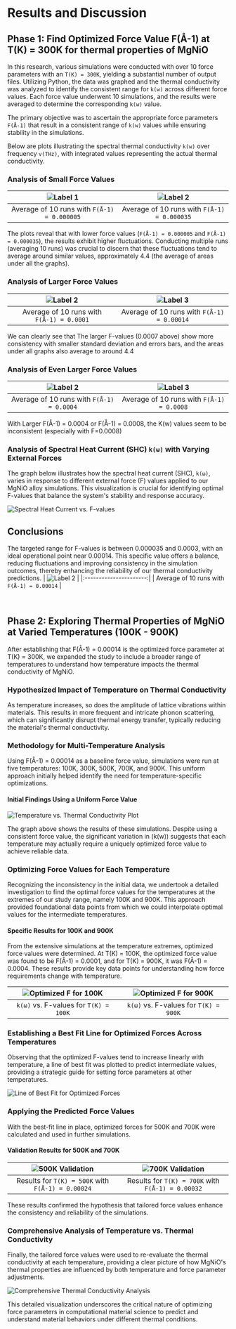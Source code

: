 # Results and Discussion 

## Phase 1: Find Optimized Force Value F(Å-1) at T(K) = 300K for thermal properties of MgNiO

In this research, various simulations were conducted with over 10 force parameters with an `T(K) = 300K`, yielding a substantial number of output files. Utilizing Python, the data was graphed and the thermal conductivity was analyzed to identify the consistent range for `k(w)` across different force values. Each force value underwent 10 simulations, and the results were averaged to determine the corresponding `k(w)` value.

The primary objective was to ascertain the appropriate force parameters `F(Å-1)` that result in a consistent range of `k(w)` values while ensuring stability in the simulations.

Below are plots illustrating the spectral thermal conductivity `k(w)` over frequency `v(THz)`, with integrated values representing the actual thermal conductivity.

### Analysis of Small Force Values
| ![Label 1](https://github.com/huy310304/GPUMD-UVA/assets/114793725/49d000fc-5774-4be0-9951-14415618c36d) | ![Label 2](https://github.com/huy310304/GPUMD-UVA/assets/114793725/3e7edfb0-705c-4e93-9ac3-7d393cd84231) | 
|:----------------------:|:----------------------:|
| Average of 10 runs with `F(Å-1) = 0.000005`             | Average of 10 runs with `F(Å-1) = 0.000035`            |

The plots reveal that with lower force values (`F(Å-1) = 0.000005` and `F(Å-1) = 0.000035`), the results exhibit higher fluctuations. Conducting multiple runs (averaging 10 runs) was crucial to discern that these fluctuations tend to average around similar values, approximately 4.4 (the average of areas under all the graphs).

### Analysis of Larger Force Values
| ![Label 2](https://github.com/huy310304/GPUMD-UVA/assets/114793725/7cc19fd6-1a4e-46dc-bb80-6acb74e06ad4) | ![Label 3](https://github.com/huy310304/GPUMD-UVA/assets/114793725/49d4fdb9-25e8-4b90-9042-8330ae085760) |
|:----------------------:| :----------------------:|
 | Average of 10 runs with `F(Å-1) = 0.0001`            | Average of 10 runs with `F(Å-1) = 0.00014`            | 

We can clearly see that The larger F-values (0.0007 above) show more consistency with smaller standard deviation and errors bars, and the areas under all graphs also average to around 4.4

### Analysis of Even Larger Force Values
| ![Label 2](https://github.com/huy310304/GPUMD-UVA/assets/114793725/485fb436-11fe-4167-8398-d15eb2127fac) | ![Label 3](https://github.com/huy310304/GPUMD-UVA/assets/114793725/8840120f-4ce8-48fe-9b2f-bee6528b2cac) |
|:----------------------:|:----------------------:|
| Average of 10 runs with `F(Å-1) = 0.0004`            | Average of 10 runs with `F(Å-1) = 0.0008`            | 

With Larger F(Å-1) = 0.0004 or F(Å-1) = 0.0008, the K(w) values seem to be inconsistent (especially with F=0.0008)

### Analysis of Spectral Heat Current (SHC) `k(ω)` with Varying External Forces

The graph below illustrates how the spectral heat current (SHC), `k(ω)`, varies in response to different external force (F) values applied to our MgNiO alloy simulations. This visualization is crucial for identifying optimal F-values that balance the system's stability and response accuracy.

![Spectral Heat Current vs. F-values](https://github.com/huy310304/GPUMD-UVA/assets/114793725/a7a929e8-7cc6-4ad3-9de3-e836c0865ee2)


## Conclusions
The targeted range for F-values is between 0.000035 and 0.0003, with an ideal operational point near 0.00014. This specific value offers a balance, reducing fluctuations and improving consistency in the simulation outcomes, thereby enhancing the reliability of our thermal conductivity predictions. 
| ![Label 2](https://github.com/huy310304/GPUMD-UVA/assets/114793725/386f0bf0-10cc-412e-aa3a-5f7212b7d678) |
|:----------------------:|
| Average of 10 runs with `F(Å-1) = 0.00014`            | 

<br>

## Phase 2: Exploring Thermal Properties of MgNiO at Varied Temperatures (100K - 900K)

After establishing that F(Å-1) = 0.00014 is the optimized force parameter at T(K) = 300K, we expanded the study to include a broader range of temperatures to understand how temperature impacts the thermal conductivity of MgNiO.

### Hypothesized Impact of Temperature on Thermal Conductivity
As temperature increases, so does the amplitude of lattice vibrations within materials. This results in more frequent and intricate phonon scattering, which can significantly disrupt thermal energy transfer, typically reducing the material's thermal conductivity.

### Methodology for Multi-Temperature Analysis
Using F(Å-1) = 0.00014 as a baseline force value, simulations were run at five temperatures: 100K, 300K, 500K, 700K, and 900K. This uniform approach initially helped identify the need for temperature-specific optimizations.

#### Initial Findings Using a Uniform Force Value
![Temperature vs. Thermal Conductivity Plot](https://github.com/huy310304/GPUMD-UVA/assets/114793725/85900522-3d12-41fc-8fe7-82f5b774ed61)

The graph above shows the results of these simulations. Despite using a consistent force value, the significant variation in \(k(w)\) suggests that each temperature may actually require a uniquely optimized force value to achieve reliable data.

### Optimizing Force Values for Each Temperature
Recognizing the inconsistency in the initial data, we undertook a detailed investigation to find the optimal force values for the temperatures at the extremes of our study range, namely 100K and 900K. This approach provided foundational data points from which we could interpolate optimal values for the intermediate temperatures.

#### Specific Results for 100K and 900K
From the extensive simulations at the temperature extremes, optimized force values were determined. At T(K) = 100K, the optimized force value was found to be F(Å-1) = 0.0001, and for T(K) = 900K, it was F(Å-1) = 0.0004. These results provide key data points for understanding how force requirements change with temperature.

| ![Optimized F for 100K](https://github.com/huy310304/GPUMD-UVA/assets/114793725/39bc48a0-fa86-4a74-96c3-98afc4bc21a5) | ![Optimized F for 900K](https://github.com/huy310304/GPUMD-UVA/assets/114793725/83651af1-9d92-4541-98cc-067089c08cba) |
|:----------------------:|:----------------------:|
| `k(ω)` vs. F-values for `T(K) = 100K` | `k(ω)` vs. F-values for `T(K) = 900K` |

### Establishing a Best Fit Line for Optimized Forces Across Temperatures
Observing that the optimized F-values tend to increase linearly with temperature, a line of best fit was plotted to predict intermediate values, providing a strategic guide for setting force parameters at other temperatures.

![Line of Best Fit for Optimized Forces](https://github.com/huy310304/GPUMD-UVA/assets/114793725/4d1a573e-8e7f-43e6-a8b3-25dc71be6bbd)

### Applying the Predicted Force Values
With the best-fit line in place, optimized forces for 500K and 700K were calculated and used in further simulations.

#### Validation Results for 500K and 700K
| ![500K Validation](https://github.com/huy310304/GPUMD-UVA/assets/114793725/ea146a78-8286-4aee-a2a0-1ea500a5cdae) | ![700K Validation](https://github.com/huy310304/GPUMD-UVA/assets/114793725/9709d81c-5856-45d9-9230-37211b811585) |
|:----------------------:|:----------------------:|
| Results for `T(K) = 500K` with `F(Å-1) = 0.00024` | Results for `T(K) = 700K` with `F(Å-1) = 0.00032` |

These results confirmed the hypothesis that tailored force values enhance the consistency and reliability of the simulations.

### Comprehensive Analysis of Temperature vs. Thermal Conductivity
Finally, the tailored force values were used to re-evaluate the thermal conductivity at each temperature, providing a clear picture of how MgNiO's thermal properties are influenced by both temperature and force parameter adjustments.

![Comprehensive Thermal Conductivity Analysis](https://github.com/huy310304/GPUMD-UVA/assets/114793725/85be649f-e2e9-4e4b-8dc8-49c78dad723b)

This detailed visualization underscores the critical nature of optimizing force parameters in computational material science to predict and understand material behaviors under different thermal conditions.

